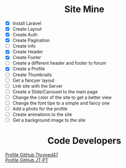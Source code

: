 <h1 align="center"> Site Mine </h1>

- [X] Install Laravel
- [X] Create Layout
- [X] Create Auth
- [X] Create Pagination
- [ ] Create info
- [X] Create Header
- [X] Create Footer
- [ ] Create a different header and footer to forum
- [X] Create a Profile
- [ ] Create Thumbnails
- [ ] Get a fancyer layout
- [ ] Link site with the Server
- [ ] Create a Slide/Carousel to the main page
- [ ] Change the color of the site to get a better view
- [ ] Change the font tipe to a simple and fancy one
- [ ] Add a photo for the profile
- [ ] Create animations to the site
- [ ] Get a background image to the site

<h1 align="center"> Code Developers </h1>

[Profile GitHub Throned47][GitHubDG]
<br>
[Profile GitHub JT-PT][GitHubJT]



[GitHubDG]: https://github.com/Throned47
[GitHubJT]: https://github.com/JT-PT 
